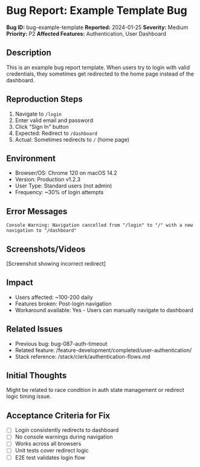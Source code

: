# Bug Report: Example Template Bug

**Bug ID:** bug-example-template
**Reported:** 2024-01-25
**Severity:** Medium
**Priority:** P2
**Affected Features:** Authentication, User Dashboard

## Description
This is an example bug report template. When users try to login with valid credentials, they sometimes get redirected to the home page instead of the dashboard.

## Reproduction Steps
1. Navigate to `/login`
2. Enter valid email and password
3. Click "Sign In" button
4. Expected: Redirect to `/dashboard`
5. Actual: Sometimes redirects to `/` (home page)

## Environment
- Browser/OS: Chrome 120 on macOS 14.2
- Version: Production v1.2.3
- User Type: Standard users (not admin)
- Frequency: ~30% of login attempts

## Error Messages
```
Console Warning: Navigation cancelled from "/login" to "/" with a new navigation to "/dashboard"
```

## Screenshots/Videos
[Screenshot showing incorrect redirect]

## Impact
- Users affected: ~100-200 daily
- Features broken: Post-login navigation
- Workaround available: Yes - Users can manually navigate to dashboard

## Related Issues
- Previous bug: bug-087-auth-timeout
- Related feature: /feature-development/completed/user-authentication/
- Stack reference: /stack/clerk/authentication-flows.md

## Initial Thoughts
Might be related to race condition in auth state management or redirect logic timing issue.

## Acceptance Criteria for Fix
- [ ] Login consistently redirects to dashboard
- [ ] No console warnings during navigation
- [ ] Works across all browsers
- [ ] Unit tests cover redirect logic
- [ ] E2E test validates login flow